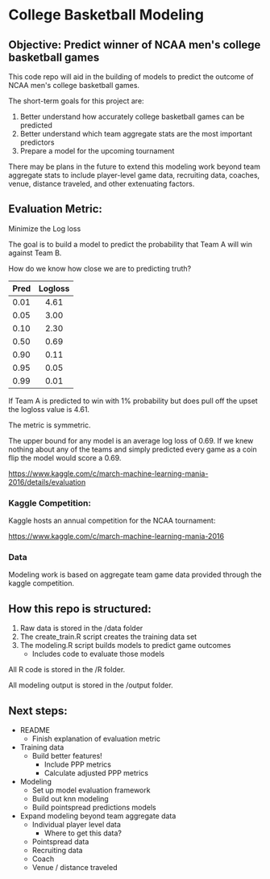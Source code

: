 # College Basketball Modeling ##

## Objective: Predict winner of NCAA men's college basketball games

This code repo will aid in the building of models to predict the outcome of NCAA men's college basketball games.

The short-term goals for this project are:

1. Better understand how accurately college basketball games can be predicted
2. Better understand which team aggregate stats are the most important predictors
3. Prepare a model for the upcoming tournament

There may be plans in the future to extend this modeling work beyond team aggregate stats to include player-level game data, recruiting data, coaches, venue, distance traveled, and other extenuating factors.


## Evaluation Metric:
Minimize the Log loss

The goal is to build a model to predict the probability that Team A will win against Team B.  

How do we know how close we are to predicting truth?

| Pred | Logloss |
| ---- |:-----:|
| 0.01 | 4.61  | 
| 0.05 | 3.00  | 
| 0.10 | 2.30  | 
| 0.50 | 0.69  | 
| 0.90 | 0.11  | 
| 0.95 | 0.05  | 
| 0.99 | 0.01  | 



If Team A is predicted to win with 1% probability but does pull off the upset the logloss value is 4.61.  

The metric is symmetric.

The upper bound for any model is an average log loss of 0.69.  If we knew nothing about any of the teams and simply predicted every game as a coin flip the model would score a 0.69.

https://www.kaggle.com/c/march-machine-learning-mania-2016/details/evaluation

### Kaggle Competition:
Kaggle hosts an annual competition for the NCAA tournament:

https://www.kaggle.com/c/march-machine-learning-mania-2016

### Data
Modeling work is based on aggregate team game data provided through the kaggle competition.

## How this repo is structured:
1. Raw data is stored in the /data folder
2. The create_train.R script creates the training data set
3. The modeling.R script builds models to predict game outcomes 
	- Includes code to evaluate those models

All R code is stored in the /R folder.

All modeling output is stored in the /output folder.


## Next steps:
* README
	* Finish explanation of evaluation metric
* Training data
	* Build better features!
		* Include PPP metrics
		* Calculate adjusted PPP metrics
* Modeling
	* Set up model evaluation framework
	* Build out knn modeling
	* Build pointspread predictions models
* Expand modeling beyond team aggregate data
	* Individual player level data
		* Where to get this data?
	* Pointspread data
	* Recruiting data
	* Coach
	* Venue / distance traveled